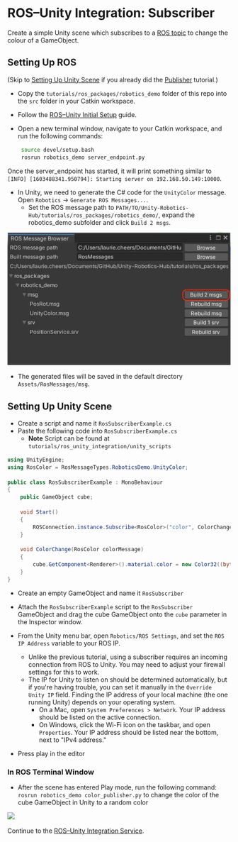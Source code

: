 # ROS–Unity Integration: Subscriber

Create a simple Unity scene which subscribes to a [ROS topic](http://wiki.ros.org/ROS/Tutorials/UnderstandingTopics#ROS_Topics) to change the colour of a GameObject.

## Setting Up ROS

(Skip to [Setting Up Unity Scene](subscriber.md#setting-up-unity-scene) if you already did the [Publisher](publisher.md) tutorial.)

- Copy the `tutorials/ros_packages/robotics_demo` folder of this repo into the `src` folder in your Catkin workspace.

- Follow the [ROS–Unity Initial Setup](setup.md) guide.

- Open a new terminal window, navigate to your Catkin workspace, and run the following commands:
  
   ```bash
    source devel/setup.bash
	rosrun robotics_demo server_endpoint.py
   ```

Once the server_endpoint has started, it will print something similar to `[INFO] [1603488341.950794]: Starting server on 192.168.50.149:10000`.

- In Unity, we need to generate the C# code for the `UnityColor` message. Open `Robotics` -> `Generate ROS Messages...`.
	- Set the ROS message path to `PATH/TO/Unity-Robotics-Hub/tutorials/ros_packages/robotics_demo/`, expand the robotics_demo subfolder and click `Build 2 msgs`.
	
![](images/generate_messages_1.png)

   - The generated files will be saved in the default directory `Assets/RosMessages/msg`.

## Setting Up Unity Scene
- Create a script and name it `RosSubscriberExample.cs`
- Paste the following code into `RosSubscriberExample.cs`
	- **Note** Script can be found at `tutorials/ros_unity_integration/unity_scripts`

```csharp
using UnityEngine;
using RosColor = RosMessageTypes.RoboticsDemo.UnityColor;

public class RosSubscriberExample : MonoBehaviour
{
    public GameObject cube;

    void Start()
    {
        ROSConnection.instance.Subscribe<RosColor>("color", ColorChange);
    }

    void ColorChange(RosColor colorMessage)
    {
        cube.GetComponent<Renderer>().material.color = new Color32((byte)colorMessage.r, (byte)colorMessage.g, (byte)colorMessage.b, (byte)colorMessage.a);
    }
}
```

- Create an empty GameObject and name it `RosSubscriber`
- Attach the `RosSubscriberExample` script to the `RosSubscriber` GameObject and drag the cube GameObject onto the `cube` parameter in the Inspector window.

- From the Unity menu bar, open `Robotics/ROS Settings`, and set the `ROS IP Address` variable to your ROS IP.
	- Unlike the previous tutorial, using a subscriber requires an incoming connection from ROS to Unity. You may need to adjust your firewall settings for this to work.
	- The IP for Unity to listen on should be determined automatically, but if you're having trouble, you can set it manually in the `Override Unity IP` field. Finding the IP address of your local machine (the one running Unity) depends on your operating system.
		- On a Mac, open `System Preferences > Network`. Your IP address should be listed on the active connection.
		- On Windows, click the Wi-Fi icon on the taskbar, and open `Properties`. Your IP address should be listed near the bottom, next to "IPv4 address."

- Press play in the editor

### In ROS Terminal Window
- After the scene has entered Play mode, run the following command: `rosrun robotics_demo color_publisher.py` to change the color of the cube GameObject in Unity to a random color

![](images/tcp_2.gif)

Continue to the [ROS–Unity Integration Service](service.md).